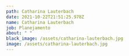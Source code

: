 ```yaml
---
path: Catharina Lauterbach
date: 2021-10-22T21:51:25.978Z
name: Catharina Lauterbach
job: Planejamento
about: " "
black_image: /assets/catharina-lauterbach.jpg
image: /assets/catharina-lauterbach.jpg
---
```

